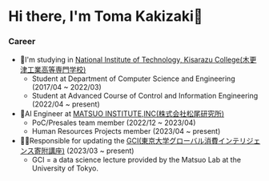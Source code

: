 # Hi there,  I'm Toma Kakizaki👋

### Career
- 🏫I'm studying in [National Institute of Technology, Kisarazu College(木更津工業高等専門学校)](https://www.kisarazu.ac.jp/)
  - Student at Department of Computer Science and Engineering (2017/04 ~ 2022/03)
  - Student at Advanced Course of Control and Information Engineering (2022/04 ~ present)
- 🤖AI Engineer at [MATSUO INSTITUTE,INC(株式会社松尾研究所)](https://matsuo-institute.com/)
  - PoC/Presales team member (2022/12 ~ 2023/04)
  - Human Resources Projects member (2023/04 ~ present)
- 👨‍💻Responsible for updating the [GCI(東京大学グローバル消費インテリジェンス寄附講座)](https://gci.t.u-tokyo.ac.jp/) (2023/03 ~ present)
  - GCI = a data science lecture provided by the Matsuo Lab at the University of Tokyo.


<!--
**kkzkkakky/kkzkkakky** is a ✨ _special_ ✨ repository because its `README.md` (this file) appears on your GitHub profile.

Here are some ideas to get you started:

- 🔭 I’m currently working on ...
- 🌱 I’m currently learning ...
- 👯 I’m looking to collaborate on ...
- 🤔 I’m looking for help with ...
- 💬 Ask me about ...
- 📫 How to reach me: ...
- 😄 Pronouns: ...
- ⚡ Fun fact: ...
-->
